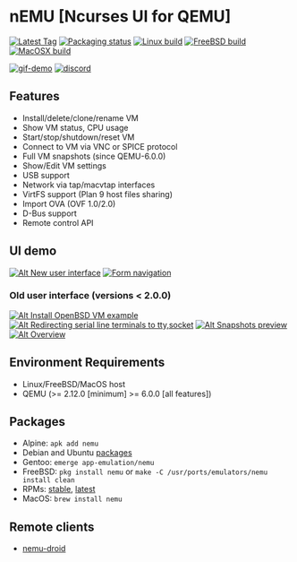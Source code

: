 # nEMU [Ncurses UI for QEMU]

[![Latest Tag](https://img.shields.io/github/tag/nemuTUI/nemu.svg)](https://github.com/nemuTUI/nemu/tags)
[![Packaging status](https://repology.org/badge/tiny-repos/nemu.svg)](https://repology.org/project/nemu/versions)
[![Linux build](https://github.com/nemuTUI/nemu/actions/workflows/linux.yml/badge.svg)](https://github.com/nemuTUI/nemu/actions/workflows/linux.yml)
[![FreeBSD build](https://github.com/nemuTUI/nemu/actions/workflows/freebsd.yml/badge.svg)](https://github.com/nemuTUI/nemu/actions/workflows/freebsd.yml)
[![MacOSX build](https://github.com/nemuTUI/nemu/actions/workflows/macosx.yml/badge.svg)](https://github.com/nemuTUI/nemu/actions/workflows/macosx.yml)

[![gif-demo](https://user-images.githubusercontent.com/5861368/152040930-cb4e7e69-08b0-4902-bc20-925e061ae414.png)](https://user-images.githubusercontent.com/5861368/152041148-f6acc0a3-445f-40a1-9fa2-e4c16ca76b0f.gif)
[![discord](https://img.shields.io/discord/1055425285593501706?color=%237289da&logo=discord&logoColor=white&label=discord)](https://discord.gg/s3NZCKGkqv)
## Features
 * Install/delete/clone/rename VM
 * Show VM status, CPU usage
 * Start/stop/shutdown/reset VM
 * Connect to VM via VNC or SPICE protocol
 * Full VM snapshots (since QEMU-6.0.0)
 * Show/Edit VM settings
 * USB support
 * Network via tap/macvtap interfaces
 * VirtFS support (Plan 9 host files sharing)
 * Import OVA (OVF 1.0/2.0)
 * D-Bus support
 * Remote control API

## UI demo
[![Alt New user interface](https://img.youtube.com/vi/y8RT6-AF1BA/3.jpg)](https://www.youtube.com/watch?v=y8RT6-AF1BA)
[![Form navigation](https://img.youtube.com/vi/KuLLnyLbcyw/3.jpg)](https://www.youtube.com/watch?v=KuLLnyLbcyw)
### Old user interface (versions < 2.0.0)
[![Alt Install OpenBSD VM example](https://img.youtube.com/vi/GdqSk1cto50/1.jpg)](https://www.youtube.com/watch?v=GdqSk1cto50)
[![Alt Redirecting serial line terminals to tty,socket](https://img.youtube.com/vi/j5jeFa9Pl9E/1.jpg)](https://www.youtube.com/watch?v=j5jeFa9Pl9E)
[![Alt Snapshots preview](https://img.youtube.com/vi/lYkiolMg42Y/1.jpg)](https://www.youtube.com/watch?v=lYkiolMg42Y)
[![Alt Overview](https://img.youtube.com/vi/jOtCY--LEN8/1.jpg)](https://www.youtube.com/watch?v=jOtCY--LEN8)

## Environment Requirements
 * Linux/FreeBSD/MacOS host
 * QEMU (>= 2.12.0 [minimum] >= 6.0.0 [all features])

## Packages
 * Alpine: `apk add nemu`
 * Debian and Ubuntu [packages](https://software.opensuse.org/download.html?project=home%3A0x501D&package=nemu)
 * Gentoo: `emerge app-emulation/nemu`
 * FreeBSD: `pkg install nemu` or `make -C /usr/ports/emulators/nemu install clean`
 * RPMs: [stable](https://copr.fedorainfracloud.org/coprs/grafin1992/nEMU/), [latest](https://copr.fedorainfracloud.org/coprs/grafin1992/nEMU-latest/)
 * MacOS: `brew install nemu`

## Remote clients
 * [nemu-droid](https://github.com/nemuTUI/nemu-droid)
